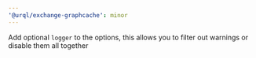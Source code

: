 ```yaml
---
'@urql/exchange-graphcache': minor
---
```


Add optional `logger` to the options, this allows you to filter out warnings or disable them all together
